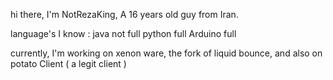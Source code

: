 hi there, I'm NotRezaKing, A 16 years old guy from Iran.

language's I know : 
java                       not full
python                     full
Arduino                    full

currently, I'm working on xenon ware, the fork of liquid bounce, and also on potato Client ( a legit client ) 
